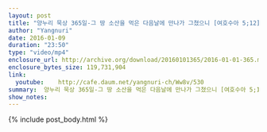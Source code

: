 ```yaml
---
layout: post
title: "양누리 묵상 365일-그 땅 소산을 먹은 다음날에 만나가 그쳤으니 [여호수아 5;12]"
author: "Yangnuri"
date: 2016-01-09
duration: "23:50"
type: "video/mp4"
enclosure_url: http://archive.org/download/20160101365/2016-01-01-365.mp4
enclosure_bytes_size: 119,731,904       
link:
  youtube:    http://cafe.daum.net/yangnuri-ch/Ww8v/530
summary:  양누리 묵상 365일-그 땅 소산을 먹은 다음날에 만나가 그쳤으니 [여호수아 5;12]
show_notes:
---
```

{% include post_body.html %}
